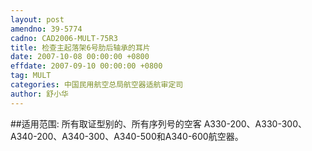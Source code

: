 ```yaml
---
layout: post
amendno: 39-5774
cadno: CAD2006-MULT-75R3
title: 检查主起落架6号肋后轴承的耳片
date: 2007-10-08 00:00:00 +0800
effdate: 2007-09-10 00:00:00 +0800
tag: MULT
categories: 中国民用航空总局航空器适航审定司
author: 舒小华
---
```


##适用范围:
所有取证型别的、所有序列号的空客 A330-200、A330-300、 A340-200、A340-300、A340-500和A340-600航空器。

